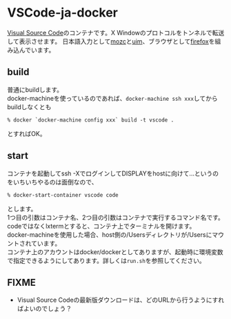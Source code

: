 # VSCode-ja-docker
[Visual Source Code](https://code.visualstudio.com/)のコンテナです。X Windowのプロトコルをトンネルで転送して表示させます。
日本語入力として[mozc](https://github.com/google/mozc)と[uim](https://code.google.com/p/uim/)、ブラウザとして[firefox](https://www.mozilla.org/firefox/)を組み込んでいます。

## build
普通にbuildします。  
docker-machineを使っているのであれば、`docker-machine ssh xxx`してからbuildしなくとも

	% docker `docker-machine config xxx` build -t vscode .
とすればOK。

## start
コンテナを起動してssh -XでログインしてDISPLAYをhostに向けて…というのをいちいちやるのは面倒なので、

	% docker-start-container vscode code
とします。  
1つ目の引数はコンテナ名、2つ目の引数はコンテナで実行するコマンド名です。codeではなくlxtermとすると、コンテナ上でターミナルを開けます。  
docker-machineを使用した場合、host側の/Usersディレクトリが/Usersにマウントされています。  
コンテナ上のアカウントはdocker/dockerとしてありますが、起動時に環境変数で指定できるようにしてあります。詳しくは`run.sh`を参照してください。

## FIXME
* Visual Source Codeの最新版ダウンロードは、どのURLから行うようにすればよいのでしょう？
